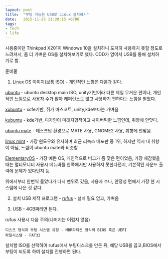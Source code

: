 ```yaml
---
layout: post
title:  "부팅 가능한 USB로 Linux 설치하기"
date:   2015-11-25 11:20:15 +0700
tags:
- Tech
- life
---
```


사용중이던 Thinkpad X201이 Windows 10을 설치하니 도저히 사용하지 못할 정도로 느려져서, 좀 더 가벼운 OS를 설치해보기로 했다. ODD가 없어서 USB를 통해 설치하기로 함.

준비물

1. Linux OS 이미지(보통 ISO) - 개인적인 느낌은 다음과 같다.

[ubuntu](http://www.ubuntu.com/download/desktop) - ubuntu desktop main ISO, unity기반이라 다른 제일 무거운 편이나, 개인적인 느낌으로 사용자 수가 많아 레퍼런스도 많고 사용하기 편하다는 느낌을 받았다.

[xubuntu](http://xubuntu.org/getxubuntu/) - xcfe기반, 쥐가 마스코트, unity,kde보다는 가벼움

[kubuntu](http://www.kubuntu.org/getkubuntu/) - kde기반, 디자인이 미래지향적이고 사이버틱한 느낌인데, 취향에 안맞다.

[ubuntu mate](https://ubuntu-mate.org/what-is-ubuntu-mate/) - 데스크탑 환경으로 MATE 사용, GNOME2 사용, 취향에 안맞음

[linux mint](https://www.linuxmint.com/download.php) - 가장 윈도우와 유사하며 최근 리눅스 배포판 중 1위, 하지만 역시 내 취향이 아님, 느낌이 ubuntu mate와 비슷함

[ElementaryOS](https://elementary.io) - 가장 예쁜 OS, 개인적으로 버그가 좀 잦은 편이었음, 가장 체감했을 때는 멀티모니터 사용시 메뉴바를 한쪽에서만 사용하지 못한다던지, 기본적인 사운드 출력에 문제가 있다던지 등.

위에서부터 한번씩 돌았다가 다시 맨위로 갔음, 사용자 수나, 안정성 면에서 가장 현 시스템에 나은 것 같다.

2. 설치 USB 제작 프로그램 - [rufus](https://rufus.akeo.ie/?locale=ko_KR) - 설치 필요 없고, 가벼움

3. USB - 4GB짜리면 된다.


rufus 사용시 다음 주의(나머지는 어렵지 않음)

    디스크 형식과 부팅 시스템 유형 - MBR파티션 형식의 BIOS 혹은 UEFI
    파일시스템 - FAT32

설치할 ISO를 선택하여 rufus에서 부팅디스크를 만든 뒤, 해당 USB를 꼽고,BIOS에서 부팅이 되도록 하여 설치를 진행하면 된다.
